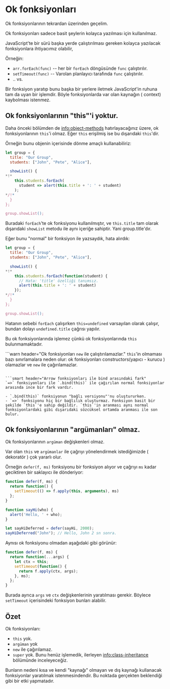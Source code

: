 # Ok fonksiyonları

Ok fonksiyonlarının tekrardan üzerinden geçelim.

Ok fonksiyonları sadece basit şeylerin kolayca yazılması için kullanılmaz.

JavaScript'te bir sürü başka yerde çalıştırılması gereken kolayca yazılacak fonksiyonlara ihtiyacımız olabilir, 

Örneğin:

- `arr.forEach(func)` -- her bir `forEach` döngüsünde `func` çalıştırılır.
- `setTimeout(func)` -- Varolan planlayıcı tarafında `func` çalıştırılır. 
- .. vs.

Bir fonksiyon yaratıp bunu başka bir yerlere iletmek JavaScript'in ruhuna tam da uyan bir işlemdir.
Böyle fonksiyonlarda var olan kaynağın ( context) kaybolması istenmez.


## Ok fonksiyonlarının "this"'i yoktur.

Daha önceki bölümden de <info:object-methods> hatırlayacağınız üzere, ok fonksiyonlarının `this`'i olmaz. Eğer `this` erişilmiş ise bu dışarıdaki `this`'dir.

Örneğin bunu objenin içerisinde dönme amaçlı kullanabiliriz:

```js run
let group = {
  title: "Our Group",
  students: ["John", "Pete", "Alice"],

  showList() {
*!*
    this.students.forEach(
      student => alert(this.title + ': ' + student)
    );
*/!*
  }
};

group.showList();
```
Buradaki `forEach`'te ok fonksiyonu kullanılmıştır, ve `this.title` tam olarak dışarıdaki `showList` metodu ile aynı içeriğe sahiptir. Yani group.title'dır.

Eğer bunu "normal" bir fonksiyon ile yazsaydık, hata alırdık:

```js run
let group = {
  title: "Our Group",
  students: ["John", "Pete", "Alice"],

  showList() {
*!*
    this.students.forEach(function(student) {
      // Hata: 'title' özelliği tanımsız.
      alert(this.title + ': ' + student)
    });
*/!*
  }
};

group.showList();
```
Hatanın sebebi `forEach` çalışırken `this=undefined` varsayılan olarak çalışır, bundan dolayı `undefined.title` çağrısı yapılır.

Bu ok fonksiyonlarında işlemez çünkü ok fonksiyonlarında `this` bulunmamaktadır.

```warn header="Ok fonksiyonları `new` ile çalıştırılamazlar."
`this`'in olmaması bazı sınırlamalara neden olur: ok fonksiyonları constructors(yapıcı - kurucu ) olamazlar ve `new` ile çağırılamazlar. 
```

```smart header="Arrow fonksiyonları ile bind arasındaki fark"
`=>` fonksiyonları ile `.bind(this)` ile çağırılan normal fonksiyonlar arasında ince bir fark vardır.

- `.bind(this)` fonksiyonun "bağlı versiyonu"'nu oluştururken.
- `=>` fonksiyonu hiç bir bağlılık oluşturmaz. Fonksiyon basit bir şekilde `this`'e sahip değildir. `this`'in aranması aynı normal fonksiyonlardaki gibi dışarıdaki sözcüksel ortamda aranması ile son bulur.
```

## Ok fonksiyonlarının "argümanları" olmaz.

Ok fonksiyonlarının `argüman` değişkenleri olmaz.

Var olan `this` ve `argümanlar` ile çağrıyı  yönelendirmek istediğimizde ( dekoratör ) çok yararlı olur.

Örneğin `defer(f, ms)` fonksiyonu bir fonksiyon alıyor ve çağrıyı `ms` kadar geciktiren bir saklayıcı ile dönderiyor:

```js run
function defer(f, ms) {
  return function() {
    setTimeout(() => f.apply(this, arguments), ms)
  };
}

function sayHi(who) {
  alert('Hello, ' + who);
}

let sayHiDeferred = defer(sayHi, 2000);
sayHiDeferred("John"); // Hello, John 2 sn sonra.
```
Aynısı ok fonksiyonu olmadan aşağıdaki gibi görünür:

```js
function defer(f, ms) {
  return function(...args) {
    let ctx = this;
    setTimeout(function() {
      return f.apply(ctx, args);
    }, ms);
  };
}
```
Burada ayrıca `args` ve `ctx` değişkenlerinin yaratılması gerekir. Böylece `setTimeout` içerisindeki fonksiyon bunları alabilir.

## Özet

Ok fonksiyonları:

- `this` yok.
- `argüman` yok
- `new` ile çağırılamaz.
- `super` yok. Bunu henüz işlemedik, ilerleyen <info:class-inheritance> bölümünde inceleyeceğiz.

Bunların nedeni kısa ve kendi "kaynağı" olmayan ve dış kaynağı kullanacak fonksiyonlar yaratılmak istenmesindendir. Bu noktada gerçekten beklendiği gibi bir etki yapmatadır.

